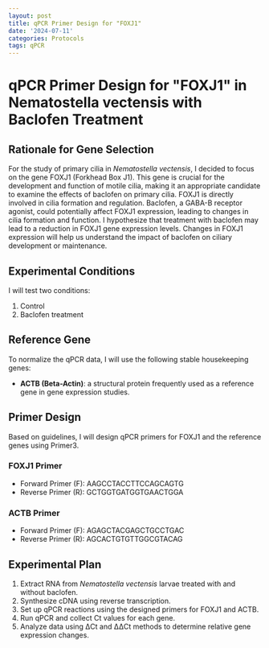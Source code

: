 ```yaml
---
layout: post
title: qPCR Primer Design for "FOXJ1"
date: '2024-07-11'
categories: Protocols
tags: qPCR
---
```

# qPCR Primer Design for "FOXJ1" in Nematostella vectensis with Baclofen Treatment

## Rationale for Gene Selection
For the study of primary cilia in *Nematostella vectensis*, I decided to focus on the gene FOXJ1 (Forkhead Box J1). This gene is crucial for the development and function of motile cilia, making it an appropriate candidate to examine the effects of baclofen on primary cilia. FOXJ1 is directly involved in cilia formation and regulation. Baclofen, a GABA-B receptor agonist, could potentially affect FOXJ1 expression, leading to changes in cilia formation and function. I hypothesize that treatment with baclofen may lead to a reduction in FOXJ1 gene expression levels. Changes in FOXJ1 expression will help us understand the impact of baclofen on ciliary development or maintenance.

## Experimental Conditions
I will test two conditions:
1. Control
2. Baclofen treatment

## Reference Gene
To normalize the qPCR data, I will use the following stable housekeeping genes:
- **ACTB (Beta-Actin)**: a structural protein frequently used as a reference gene in gene expression studies.

## Primer Design
Based on guidelines, I will design qPCR primers for FOXJ1 and the reference genes using Primer3.

### FOXJ1 Primer
- Forward Primer (F): AAGCCTACCTTCCAGCAGTG
- Reverse Primer (R): GCTGGTGATGGTGAACTGGA

### ACTB Primer
- Forward Primer (F): AGAGCTACGAGCTGCCTGAC
- Reverse Primer (R): AGCACTGTGTTGGCGTACAG

## Experimental Plan
1. Extract RNA from *Nematostella vectensis* larvae treated with and without baclofen.
2. Synthesize cDNA using reverse transcription.
3. Set up qPCR reactions using the designed primers for FOXJ1 and ACTB.
4. Run qPCR and collect Ct values for each gene.
5. Analyze data using ΔCt and ΔΔCt methods to determine relative gene expression changes.
